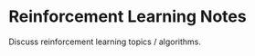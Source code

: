 # Reinforcement Learning Notes

Discuss reinforcement learning topics / algorithms.

```{tableofcontents}
```
